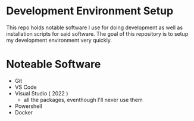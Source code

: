 # Development Environment Setup

This repo holds notable software I use for doing development as well as installation scripts for said software. The goal of this repository is to setup my development environment very quickly. 

# Noteable Software

* Git
* VS Code
* Visual Studio ( 2022 )
    * all the packages, eventhough I'll never use them
* Powershell
* Docker
